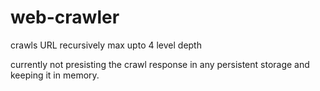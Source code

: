 # web-crawler
crawls URL recursively max upto 4 level depth

currently not presisting the crawl response in any persistent storage and keeping it in memory.

